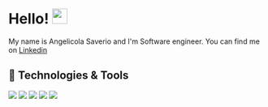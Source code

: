 # Hello! <img src="https://raw.githubusercontent.com/MartinHeinz/MartinHeinz/master/wave.gif" width="30px">

My name is Angelicola Saverio and I'm Software engineer. You can find me on [Linkedin][3]

## 🔧 Technologies & Tools
![](https://img.shields.io/badge/Editor-Rider-informational?style=flat&logoColor=white&color=2bbc8a)
![](https://img.shields.io/badge/Code-CSharp-informational?style=flat&logo=C-sharp&logoColor=white&color=2bbc8a)
![](https://img.shields.io/badge/Code-.Net-informational?style=flat&logo=.net&logoColor=white&color=2bbc8a)
![](https://img.shields.io/badge/Tools-PostgreSQL-informational?style=flat&logo=postgresql&logoColor=white&color=2bbc8a)
![](https://img.shields.io/badge/Tools-Docker-informational?style=flat&logo=docker&logoColor=white&color=2bbc8a)

<!-- links to social media icons -->

<!-- icons with padding -->

[1.1]: http://i.imgur.com/tXSoThF.png (twitter icon with padding)
[2.1]: http://i.imgur.com/0o48UoR.png (github icon with padding)

<!-- icons without padding -->

[1.2]: http://i.imgur.com/wWzX9uB.png (twitter icon without padding)
[2.2]: http://i.imgur.com/9I6NRUm.png (github icon without padding)
[3.2]: https://raw.githubusercontent.com/MartinHeinz/MartinHeinz/master/linkedin-3-16.png


<!-- links to your social media accounts -->

[2]: https://github.com/Saverio-Angelicola
[3]: https://www.linkedin.com/in/saverio-angelicola-2669871b3/


<!-- Resources -->
<!-- Icons: https://simpleicons.org/ -->
<!-- GitHub Stats: https://github.com/anuraghazra/github-readme-stats -->
<!-- Emojis: https://emojipedia.org/emoji/ -->
<!-- HTML Emojis: https://www.fileformat.info/index.htm -->
<!-- Shields: https://shields.io/ -->
<!-- Awesome GitHub Profile README: https://github.com/abhisheknaiidu/awesome-github-profile-readme -->
